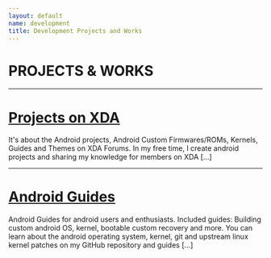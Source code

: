 ```yaml
---
layout: default
name: development
title: Development Projects and Works
---
```


# PROJECTS & WORKS

----

# [Projects on XDA](projects/xda-threads-collection.md)
It's about the Android projects, Android Custom Firmwares/ROMs, Kernels, Guides and Themes on XDA Forums. In my free time, I create android projects and sharing my knowledge for members on XDA [...]

----

# [Android Guides](projects/android-guides.md)
Android Guides for android users and enthusiasts. Included guides: Building custom android OS, kernel, bootable custom recovery and more. You can learn about the android operating system, kernel, git and upstream linux kernel patches on my GitHub repository and guides [...]

